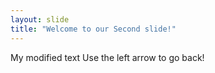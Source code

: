 ```yaml
---
layout: slide
title: "Welcome to our Second slide!"
---
```

My modified text 
Use the left arrow to go back!
